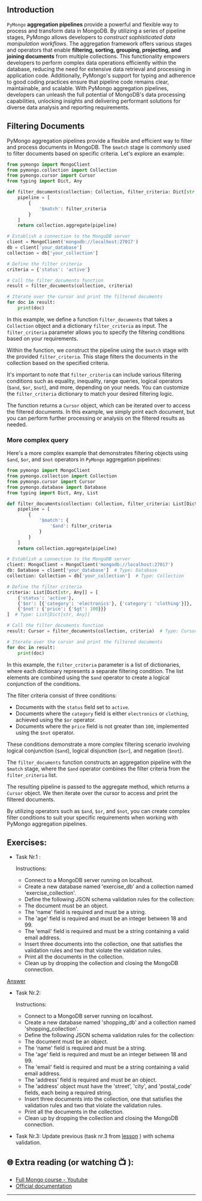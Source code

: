 ## Introduction
`PyMongo` **aggregation pipelines** provide a powerful and flexible way to process and transform data in MongoDB. By utilizing a series of pipeline stages, PyMongo allows developers to _construct sophisticated data manipulation workflows_. The aggregation framework offers various stages and operators that enable **filtering, sorting, grouping, projecting, and joining documents** from multiple collections. This functionality empowers developers to perform complex data operations efficiently within the database, reducing the need for extensive data retrieval and processing in application code. Additionally, PyMongo's support for typing and adherence to good coding practices ensure that pipeline code remains clear, maintainable, and scalable. With PyMongo aggregation pipelines, developers can unleash the full potential of MongoDB's data processing capabilities, unlocking insights and delivering performant solutions for diverse data analysis and reporting requirements.


## Filtering Documents
PyMongo aggregation pipelines provide a flexible and efficient way to filter and process documents in MongoDB. The `$match` stage is commonly used to filter documents based on specific criteria. Let's explore an example:

```python
from pymongo import MongoClient
from pymongo.collection import Collection
from pymongo.cursor import Cursor
from typing import Dict, Any

def filter_documents(collection: Collection, filter_criteria: Dict[str, Any]) -> Cursor:
    pipeline = [
        {
            '$match': filter_criteria
        }
    ]
    return collection.aggregate(pipeline)

# Establish a connection to the MongoDB server
client = MongoClient('mongodb://localhost:27017')
db = client['your_database']
collection = db['your_collection']

# Define the filter criteria
criteria = {'status': 'active'}

# Call the filter_documents function
result = filter_documents(collection, criteria)

# Iterate over the cursor and print the filtered documents
for doc in result:
    print(doc)
```

In this example, we define a function `filter_documents` that takes a `Collection` object and a dictionary `filter_criteria` as input. The `filter_criteria` parameter allows you to specify the filtering conditions based on your requirements.

Within the function, we construct the pipeline using the `$match` stage with the provided `filter_criteria`. This stage filters the documents in the collection based on the specified criteria.

It's important to note that `filter_criteria` can include various filtering conditions such as equality, inequality, range queries, logical operators (`$and`, `$or`, `$not`), and more, depending on your needs. You can customize the `filter_criteria` dictionary to match your desired filtering logic.

The function returns a `Cursor` object, which can be iterated over to access the filtered documents. In this example, we simply print each document, but you can perform further processing or analysis on the filtered results as needed.

### More complex query 
 Here's a more complex example that demonstrates filtering objects using `$and`, `$or`, and `$not` operators in `PyMongo` aggregation pipelines:

```python
from pymongo import MongoClient
from pymongo.collection import Collection
from pymongo.cursor import Cursor
from pymongo.database import Database
from typing import Dict, Any, List

def filter_documents(collection: Collection, filter_criteria: List[Dict[str, Any]]) -> Cursor:
    pipeline = [
        {
            '$match': {
                '$and': filter_criteria
            }
        }
    ]
    return collection.aggregate(pipeline)

# Establish a connection to the MongoDB server
client: MongoClient = MongoClient('mongodb://localhost:27017')
db: Database = client['your_database']  # Type: Database
collection: Collection = db['your_collection']  # Type: Collection

# Define the filter criteria
criteria: List[Dict[str, Any]] = [
    {'status': 'active'},
    {'$or': [{'category': 'electronics'}, {'category': 'clothing'}]},
    {'$not': {'price': {'$gt': 100}}}
]  # Type: List[Dict[str, Any]]

# Call the filter_documents function
result: Cursor = filter_documents(collection, criteria)  # Type: Cursor

# Iterate over the cursor and print the filtered documents
for doc in result:
    print(doc)

```

In this example, the `filter_criteria` parameter is a list of dictionaries, where each dictionary represents a separate filtering condition. The list elements are combined using the `$and` operator to create a logical conjunction of the conditions.

The filter criteria consist of three conditions:

 - Documents with the `status` field set to `active`.
 - Documents where the `category` field is either `electronics` or `clothing`, achieved using the `$or` operator.
 - Documents where the `price` field is not greater than `100`, implemented using the `$not` operator.

These conditions demonstrate a more complex filtering scenario involving logical conjunction (`$and`), logical disjunction (`$or`), and negation (`$not`).

The `filter_documents` function constructs an aggregation pipeline with the `$match` stage, where the `$and` operator combines the filter criteria from the `filter_criteria` list.

The resulting pipeline is passed to the aggregate method, which returns a `Cursor` object. We then iterate over the cursor to access and print the filtered documents.

By utilizing operators such as `$and`, `$or`, and `$not`, you can create complex filter conditions to suit your specific requirements when working with PyMongo aggregation pipelines.

##

## Exercises: 


* Task Nr.1 :

  Instructions:
    - Connect to a MongoDB server running on localhost.
    - Create a new database named 'exercise_db' and a collection named 'exercise_collection'.
    - Define the following JSON schema validation rules for the collection:
    - The document must be an object.
    - The 'name' field is required and must be a string.
    - The 'age' field is required and must be an integer between 18 and 99.
    - The 'email' field is required and must be a string containing a valid email address.
    - Insert three documents into the collection, one that satisfies the validation rules and two that violate the validation rules.
    - Print all the documents in the collection.
    - Clean up by dropping the collection and closing the MongoDB connection.

 [Answer](https://github.com/CodeAcademy-Online/python-new-material-level2/wiki/Z:-Exercise-answers.#task-nr-1-7) 

* Task Nr.2: 

   Instructions:

   - Connect to a MongoDB server running on localhost.
   - Create a new database named 'shopping_db' and a collection named 'shopping_collection'.
   - Define the following JSON schema validation rules for the collection:
    - The document must be an object.
    - The 'name' field is required and must be a string.
    - The 'age' field is required and must be an integer between 18 and 99.
    - The 'email' field is required and must be a string containing a valid email address.
    - The 'address' field is required and must be an object.
    - The 'address' object must have the 'street', 'city', and 'postal_code' fields, each being a required string.
   - Insert three documents into the collection, one that satisfies the validation rules and two that violate the validation rules.
   - Print all the documents in the collection.
   - Clean up by dropping the collection and closing the MongoDB connection.

* Task Nr.3: 
  Update previous (task nr.3 from [lesson](https://github.com/CodeAcademy-Online/python-new-material-level2/wiki/Mongo-DB---lesson-3:-Quering-%5BPart1%5D) ) with schema validation.
## 🌐  Extra reading (or watching 📺 ):

* [Full Mongo course - Youtube](https://www.youtube.com/watch?v=c2M-rlkkT5o)
* [Official documentation](https://www.mongodb.com/docs/)
***
